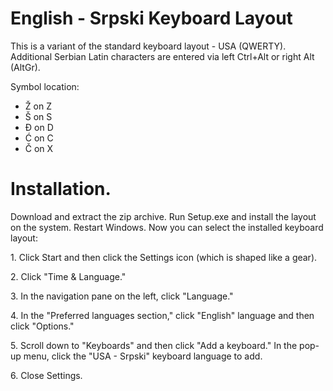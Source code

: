 # English - Srpski Keyboard Layout

This is a variant of the standard keyboard layout - USA (QWERTY).
Additional Serbian Latin characters are entered via left Ctrl+Alt or right Alt (AltGr).

Symbol location:
- Ž on Z
- Š on S
- Đ on D
- Ć on C
- Č on X

# Installation.

Download and extract the zip archive. Run Setup.exe and install the layout on the system. Restart Windows.
Now you can select the installed keyboard layout:

1. Click Start and then click the Settings icon (which is shaped like a gear).

2. Click "Time & Language."

3. In the navigation pane on the left, click "Language."

4. In the "Preferred languages section," click "English" language and then click "Options."

5. Scroll down to "Keyboards" and then click "Add a keyboard." In the pop-up menu, click the "USA - Srpski" keyboard language to add.

6. Close Settings.
